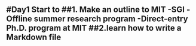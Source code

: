 #Day1 Start to 
##1. Make an outline to MIT
-SGI
-Offline summer research program
-Direct-entry Ph.D. program at MIT
##2.learn how to write a Markdown file
-
